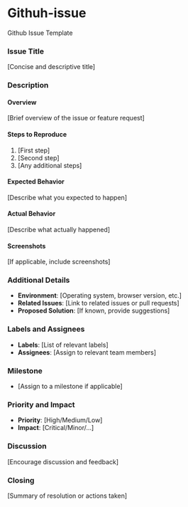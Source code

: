 # Githuh-issue
Github Issue Template

### Issue Title
[Concise and descriptive title]

### Description
#### Overview
[Brief overview of the issue or feature request]

#### Steps to Reproduce
1. [First step]
2. [Second step]
3. [Any additional steps]

#### Expected Behavior
[Describe what you expected to happen]

#### Actual Behavior
[Describe what actually happened]

#### Screenshots
[If applicable, include screenshots]

### Additional Details
- **Environment**: [Operating system, browser version, etc.]
- **Related Issues**: [Link to related issues or pull requests]
- **Proposed Solution**: [If known, provide suggestions]

### Labels and Assignees
- **Labels**: [List of relevant labels]
- **Assignees**: [Assign to relevant team members]

### Milestone
- [Assign to a milestone if applicable]

### Priority and Impact
- **Priority**: [High/Medium/Low]
- **Impact**: [Critical/Minor/...]

### Discussion
[Encourage discussion and feedback]

### Closing
[Summary of resolution or actions taken]
